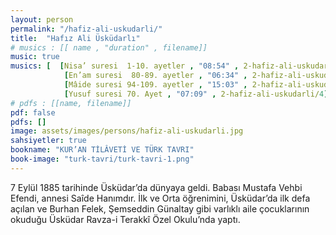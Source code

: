 ```yaml
---
layout: person
permalink: "/hafiz-ali-uskudarli/"
title:  "Hafız Ali Üsküdarlı"
# musics : [[ name , "duration" , filename]]
music: true
musics: [  [Nisa’ suresi  1-10. ayetler , "08:54" , 2-hafiz-ali-uskudarli/1],
            [En’am suresi  80-89. ayetler , "06:34" , 2-hafiz-ali-uskudarli/2],
            [Mâide suresi 94-109. ayetler , "15:03" , 2-hafiz-ali-uskudarli/3],
            [Yusuf suresi 70. Ayet , "07:09" , 2-hafiz-ali-uskudarli/4]]
# pdfs : [[name, filename]]
pdf: false
pdfs: []
image: assets/images/persons/hafiz-ali-uskudarli.jpg
sahsiyetler: true
bookname: "KUR’AN TİLÂVETİ VE TÜRK TAVRI"
book-image: "turk-tavri/turk-tavri-1.png"
---
```



7 Eylül 1885 tarihinde Üsküdar’da dünyaya geldi. Babası Mustafa Vehbi Efendi, annesi Saîde Hanımdır.
 İlk ve Orta öğrenimini, Üsküdar’da ilk defa açılan ve Burhan Felek, Şemseddin Günaltay gibi varlıklı aile çocuklarının okuduğu Üsküdar Ravza-i Terakkî Özel Okulu’nda yaptı. 

